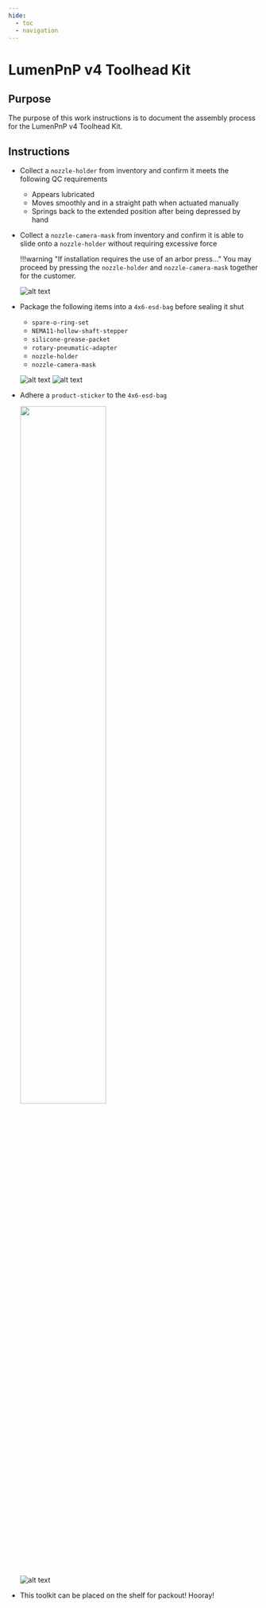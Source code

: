 ```yaml
---
hide:
  - toc
  - navigation
---
```


# LumenPnP v4 Toolhead Kit

## Purpose

The purpose of this work instructions is to document the assembly process for the LumenPnP v4 Toolhead Kit.

## Instructions

- Collect a `nozzle-holder` from inventory and confirm it meets the following QC requirements
    - Appears lubricated
    - Moves smoothly and in a straight path when actuated manually
    - Springs back to the extended position after being depressed by hand
- Collect a `nozzle-camera-mask` from inventory and confirm it is able to slide onto a `nozzle-holder` without requiring excessive force

    !!!warning "If installation requires the use of an arbor press..."
        You may proceed by pressing the `nozzle-holder` and `nozzle-camera-mask` together for the customer.

    ![alt text](img/IMG_0481.webp)

- Package the following items into a `4x6-esd-bag` before sealing it shut
    - `spare-o-ring-set`
    - `NEMA11-hollow-shaft-stepper`
    - `silicone-grease-packet`
    - `rotary-pneumatic-adapter`
    - `nozzle-holder`
    - `nozzle-camera-mask`

    ![alt text](img/IMG_0480.webp)
    ![alt text](img/IMG_0510.webp)

- Adhere a `product-sticker` to the `4x6-esd-bag`

    <img src="img/toolheadv4stick.webp" width="60%" height=auto>

    ![alt text](img/toolhead-v4-packout2.webp)

- This toolkit can be placed on the shelf for packout! Hooray!
